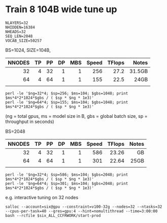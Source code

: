 # Train 8 104B wide tune up

```
NLAYERS=32
NHIDDEN=16384
NHEADS=32
SEQ_LEN=2048
VOCAB_SIZE=50257
```

BS=1024, SIZE=104B,

| NNODES |  TP |  PP |  DP | MBS | Speed | TFlops | Notes                 |
| -----: | --: | --: | --: | --: | ----: | -----: | --------------------: |
|     32 |   4 |  32 |   1 |   1 |   256 |   27.2 | 31.5GB                |
|     64 |   4 |  64 |   1 |   1 |   155 |   22.5 | 24GB                  |
|        |     |     |     |     |       |        |                       |

```
perl -le '$ng=32*4; $sp=256; $ms=104; $gbs=1048; print $ms*4*2*1024*$gbs / ( $sp * $ng * 1e3)'
perl -le '$ng=64*4; $sp=155; $ms=104; $gbs=1048; print $ms*4*2*1024*$gbs / ( $sp * $ng * 1e3)'
```

(ng = total gpus, ms = model size in B, gbs = global batch size, sp = throughput in seconds)

BS=2048


| NNODES |  TP |  PP |  DP | MBS | Speed | TFlops | Notes                 |
|  ----: | --: | --: | --: | --: | ----: | -----: | --------------------: |
|     32 |   4 |  32 |   1 |   1 |   586 |  23.26 | GB                    |
|     64 |   4 |  64 |   1 |   1 |   301 |  22.64 | 25GB                  |
|        |     |     |     |     |       |        |                       |


```
perl -le '$ng=32*4; $sp=586; $ms=104; $gbs=2048; print $ms*4*2*1024*$gbs / ( $sp * $ng * 1e3)'
perl -le '$ng=64*4; $sp=301; $ms=104; $gbs=2048; print $ms*4*2*1024*$gbs / ( $sp * $ng * 1e3)'
```



e.g. interactive tuning on 32 nodes

```
salloc --account=six@gpu --constraint=v100-32g --nodes=32 --ntasks=32 --cpus-per-task=40 --gres=gpu:4 --hint=nomultithread --time=3:00:00 bash --rcfile $six_ALL_CCFRWORK/start-prod
```
